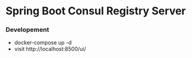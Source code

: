 Spring Boot Consul Registry Server
====================================

### Developement

* docker-compose up -d 
* visit http://localhost:8500/ui/
